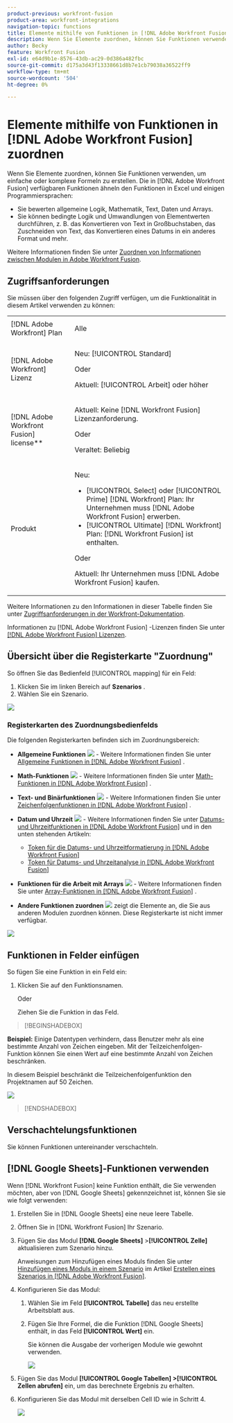 ```yaml
---
product-previous: workfront-fusion
product-area: workfront-integrations
navigation-topic: functions
title: Elemente mithilfe von Funktionen in [!DNL Adobe Workfront Fusion] zuordnen
description: Wenn Sie Elemente zuordnen, können Sie Funktionen verwenden, um einfache oder komplexe Formeln zu erstellen.
author: Becky
feature: Workfront Fusion
exl-id: e64d9b1e-8576-43db-ac29-0d386a482fbc
source-git-commit: d175a3d43f13338661d8b7e1cb79038a36522ff9
workflow-type: tm+mt
source-wordcount: '504'
ht-degree: 0%

---
```


# Elemente mithilfe von Funktionen in [!DNL Adobe Workfront Fusion] zuordnen

Wenn Sie Elemente zuordnen, können Sie Funktionen verwenden, um einfache oder komplexe Formeln zu erstellen. Die in [!DNL Adobe Workfront Fusion] verfügbaren Funktionen ähneln den Funktionen in Excel und einigen Programmiersprachen:

* Sie bewerten allgemeine Logik, Mathematik, Text, Daten und Arrays.
* Sie können bedingte Logik und Umwandlungen von Elementwerten durchführen, z. B. das Konvertieren von Text in Großbuchstaben, das Zuschneiden von Text, das Konvertieren eines Datums in ein anderes Format und mehr.

Weitere Informationen finden Sie unter [Zuordnen von Informationen zwischen Modulen in Adobe Workfront Fusion](../../workfront-fusion/mapping/map-information-between-modules.md).


## Zugriffsanforderungen

Sie müssen über den folgenden Zugriff verfügen, um die Funktionalität in diesem Artikel verwenden zu können:

<table style="table-layout:auto">

<col>  
 <col>  
 <tbody>  
  <tr>  
   <td role="rowheader">[!DNL Adobe Workfront] Plan</td>  
   <td> <p>Alle</p> </td>  
  </tr>  
  <tr data-mc-conditions="">  
   <td role="rowheader">[!DNL Adobe Workfront] Lizenz</td>  
   <td> <p>Neu: [!UICONTROL Standard]</p><p>Oder</p><p>Aktuell: [!UICONTROL Arbeit] oder höher</p> </td>  
  </tr>  
  <tr>  
   <td role="rowheader">[!DNL Adobe Workfront Fusion] license**</td>  
   <td> 
   <p>Aktuell: Keine [!DNL Workfront Fusion] Lizenzanforderung.</p> 
   <p>Oder</p> 
   <p>Veraltet: Beliebig </p> 
   </td>  
  </tr>  
  <tr>  
   <td role="rowheader">Produkt</td>  
   <td> 
   <p>Neu:</p> <ul><li>[!UICONTROL Select] oder [!UICONTROL Prime] [!DNL Workfront] Plan: Ihr Unternehmen muss [!DNL Adobe Workfront Fusion] erwerben.</li><li>[!UICONTROL Ultimate] [!DNL Workfront] Plan: [!DNL Workfront Fusion] ist enthalten.</li></ul> 
   <p>Oder</p> 
   <p>Aktuell: Ihr Unternehmen muss [!DNL Adobe Workfront Fusion] kaufen.</p> 
   </td>  
  </tr> 
 </tbody>  
</table>

Weitere Informationen zu den Informationen in dieser Tabelle finden Sie unter [Zugriffsanforderungen in der Workfront-Dokumentation](/help/quicksilver/administration-and-setup/add-users/access-levels-and-object-permissions/access-level-requirements-in-documentation.md).

Informationen zu [!DNL Adobe Workfront Fusion] -Lizenzen finden Sie unter [[!DNL Adobe Workfront Fusion] Lizenzen](../../workfront-fusion/get-started/license-automation-vs-integration.md).


## Übersicht über die Registerkarte &quot;Zuordnung&quot;

So öffnen Sie das Bedienfeld [!UICONTROL mapping] für ein Feld:

1. Klicken Sie im linken Bereich auf **Szenarios** .
1. Wählen Sie ein Szenario.

![](assets/open-functions-bar.png)


### Registerkarten des Zuordnungsbedienfelds

Die folgenden Registerkarten befinden sich im Zuordnungsbereich:

* **Allgemeine Funktionen** ![](assets/toolbar-icon-general-function.png) - Weitere Informationen finden Sie unter [Allgemeine Funktionen in [!DNL Adobe Workfront Fusion]](../../workfront-fusion/functions/general-functions.md) .

* **Math-Funktionen** ![](assets/toolbar-icon-math-functions.png) - Weitere Informationen finden Sie unter [Math-Funktionen in [!DNL Adobe Workfront Fusion]](../../workfront-fusion/functions/math-functions.md) .

* **Text- und Binärfunktionen** ![](assets/toolbar-icon-text&binary-functions.png) - Weitere Informationen finden Sie unter [Zeichenfolgenfunktionen in  [!DNL Adobe Workfront Fusion]](../../workfront-fusion/functions/string-functions.md) .

* **Datum und Uhrzeit** ![](assets/toolbar-icon-date&time-functions.png) - Weitere Informationen finden Sie unter [Datums- und Uhrzeitfunktionen in  [!DNL Adobe Workfront Fusion]](../../workfront-fusion/functions/date-and-time-functions.md) und in den unten stehenden Artikeln:

   * [Token für die Datums- und Uhrzeitformatierung in  [!DNL Adobe Workfront Fusion]](../../workfront-fusion/functions/tokens-for-date-and-time-formatting.md)
   * [Token für Datums- und Uhrzeitanalyse in  [!DNL Adobe Workfront Fusion]](../../workfront-fusion/functions/tokens-for-date-and-time-parsing.md)

* **Funktionen für die Arbeit mit Arrays** ![](assets/toolbar-icon-functions-for-arrays.png) - Weitere Informationen finden Sie unter [Array-Funktionen in [!DNL Adobe Workfront Fusion]](../../workfront-fusion/functions/array-functions.md) .

* **Andere Funktionen zuordnen** ![](assets/toolbar-icon-functions-you-map-from-other-modules.png) zeigt die Elemente an, die Sie aus anderen Modulen zuordnen können. Diese Registerkarte ist nicht immer verfügbar.

![](assets/functions-toolbar-350x189.png)

## Funktionen in Felder einfügen

So fügen Sie eine Funktion in ein Feld ein:

1. Klicken Sie auf den Funktionsnamen.

   Oder

   Ziehen Sie die Funktion in das Feld.


>[!BEGINSHADEBOX]

**Beispiel:** Einige Datentypen verhindern, dass Benutzer mehr als eine bestimmte Anzahl von Zeichen eingeben. Mit der Teilzeichenfolgen-Funktion können Sie einen Wert auf eine bestimmte Anzahl von Zeichen beschränken.

In diesem Beispiel beschränkt die Teilzeichenfolgenfunktion den Projektnamen auf 50 Zeichen.

![](assets/example-meet-length-restriction-350x184.png)

>[!ENDSHADEBOX]

## Verschachtelungsfunktionen

Sie können Funktionen untereinander verschachteln.

## [!DNL Google Sheets]-Funktionen verwenden

Wenn [!DNL Workfront Fusion] keine Funktion enthält, die Sie verwenden möchten, aber von [!DNL Google Sheets] gekennzeichnet ist, können Sie sie wie folgt verwenden:

1. Erstellen Sie in [!DNL Google Sheets] eine neue leere Tabelle.
1. Öffnen Sie in [!DNL Workfront Fusion] Ihr Szenario.
1. Fügen Sie das Modul **[!DNL Google Sheets]** >**[!UICONTROL Zelle]** aktualisieren zum Szenario hinzu.

   Anweisungen zum Hinzufügen eines Moduls finden Sie unter [Hinzufügen eines Moduls in einem Szenario](../../workfront-fusion/scenarios/create-a-scenario.md#add) im Artikel [Erstellen eines Szenarios in  [!DNL Adobe Workfront Fusion]](../../workfront-fusion/scenarios/create-a-scenario.md).

1. Konfigurieren Sie das Modul:

   1. Wählen Sie im Feld **[!UICONTROL Tabelle]** das neu erstellte Arbeitsblatt aus.
   1. Fügen Sie Ihre Formel, die die Funktion [!DNL Google Sheets] enthält, in das Feld **[!UICONTROL Wert]** ein.

      Sie können die Ausgabe der vorherigen Module wie gewohnt verwenden.

      ![](assets/exploit-google-sheet-functions-350x218.png)

1. Fügen Sie das Modul **[!UICONTROL Google Tabellen] >[!UICONTROL Zellen abrufen]** ein, um das berechnete Ergebnis zu erhalten.
1. Konfigurieren Sie das Modul mit derselben Cell ID wie in Schritt 4.

   ![](assets/exploit-google-sheet-functions-2-350x187.png)

